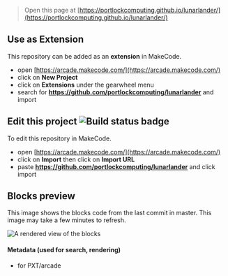  


> Open this page at [https://portlockcomputing.github.io/lunarlander/](https://portlockcomputing.github.io/lunarlander/)

## Use as Extension

This repository can be added as an **extension** in MakeCode.

* open [https://arcade.makecode.com/](https://arcade.makecode.com/)
* click on **New Project**
* click on **Extensions** under the gearwheel menu
* search for **https://github.com/portlockcomputing/lunarlander** and import

## Edit this project ![Build status badge](https://github.com/portlockcomputing/lunarlander/workflows/MakeCode/badge.svg)

To edit this repository in MakeCode.

* open [https://arcade.makecode.com/](https://arcade.makecode.com/)
* click on **Import** then click on **Import URL**
* paste **https://github.com/portlockcomputing/lunarlander** and click import

## Blocks preview

This image shows the blocks code from the last commit in master.
This image may take a few minutes to refresh.

![A rendered view of the blocks](https://github.com/portlockcomputing/lunarlander/raw/master/.github/makecode/blocks.png)

#### Metadata (used for search, rendering)

* for PXT/arcade
<script src="https://makecode.com/gh-pages-embed.js"></script><script>makeCodeRender("{{ site.makecode.home_url }}", "{{ site.github.owner_name }}/{{ site.github.repository_name }}");</script>

